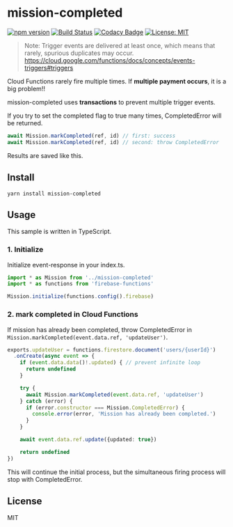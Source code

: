 # mission-completed

[![npm version](https://badge.fury.io/js/mission-completed.svg)](https://badge.fury.io/js/mission-completed)
[![Build Status](https://travis-ci.org/starhoshi/mission-completed.svg?branch=master)](https://travis-ci.org/starhoshi/mission-completed)
[![Codacy Badge](https://api.codacy.com/project/badge/Grade/bb251ccd81c148cda6cf7322da394e3a)](https://www.codacy.com/app/kensuke1751/mission-completed?utm_source=github.com&amp;utm_medium=referral&amp;utm_content=starhoshi/mission-completed&amp;utm_campaign=Badge_Grade)
[![License: MIT](https://img.shields.io/badge/License-MIT-green.svg)](https://opensource.org/licenses/MIT)

> Note: Trigger events are delivered at least once, which means that rarely, spurious duplicates may occur.
> https://cloud.google.com/functions/docs/concepts/events-triggers#triggers

Cloud Functions rarely fire multiple times.
If __multiple payment occurs__, it is a big problem!!

mission-completed uses __transactions__ to prevent multiple trigger events.

If you try to set the completed flag to true many times, CompletedError will be returned.

```ts
await Mission.markCompleted(ref, id) // first: success
await Mission.markCompleted(ref, id) // second: throw CompletedError
```

Results are saved like this.



## Install

```
yarn install mission-completed
```

## Usage

This sample is written in TypeScript.

### 1. Initialize

Initialize event-response in your index.ts.

```ts
import * as Mission from '../mission-completed'
import * as functions from 'firebase-functions'

Mission.initialize(functions.config().firebase)
```

### 2. mark completed in Cloud Functions

If mission has already been completed, throw CompletedError in `Mission.markCompleted(event.data.ref, 'updateUser')`.

```ts
exports.updateUser = functions.firestore.document('users/{userId}')
  .onCreate(async event => {
    if (event.data.data()!.updated) { // prevent infinite loop
      return undefined
    }

    try {
      await Mission.markCompleted(event.data.ref, 'updateUser')
    } catch (error) {
      if (error.constructor === Mission.CompletedError) {
        console.error(error, 'Mission has already been completed.')
      }
    }

    await event.data.ref.update({updated: true})

    return undefined
})
```

This will continue the initial process, but the simultaneous firing process will stop with CompletedError.

## License

MIT
